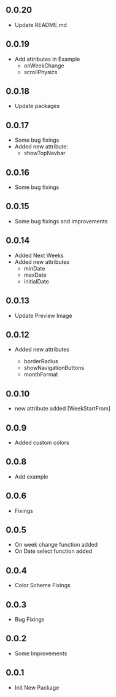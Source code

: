 ## 0.0.20
* Update README.md

## 0.0.19
* Add attributes in Example
    - onWeekChange
    - scrollPhysics

## 0.0.18
* Update packages

## 0.0.17
* Some bug fixings
* Added new attribute: 
    - showTopNavbar

## 0.0.16
* Some bug fixings

## 0.0.15
* Some bug fixings and improvements

## 0.0.14

* Added Next Weeks
* Added new attributes
    - minDate
    - maxDate
    - initialDate

## 0.0.13

* Update Preview Image

## 0.0.12

* Added new attributes

    - borderRadius
    - showNavigationButtons
    - monthFormat

## 0.0.10

* new attribute added [WeekStartFrom]

## 0.0.9

* Added custom colors

## 0.0.8

* Add example

## 0.0.6

* Fixings

## 0.0.5

* On week change function added
* On Date select function added

## 0.0.4

* Color Scheme Fixings

## 0.0.3

* Bug Fixings

## 0.0.2

* Some Improvements


## 0.0.1

* Init New Package

